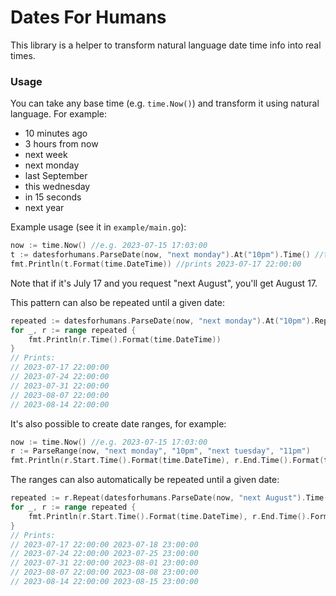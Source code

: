 # Dates For Humans
This library is a helper to transform natural language date time info into real times.

### Usage
You can take any base time (e.g. `time.Now()`) and transform it using natural language. For example:

- 10 minutes ago
- 3 hours from now
- next week
- next monday
- last September
- this wednesday
- in 15 seconds
- next year

Example usage (see it in `example/main.go`):

```go
now := time.Now() //e.g. 2023-07-15 17:03:00
t := datesforhumans.ParseDate(now, "next monday").At("10pm").Time() //t is a standard time.Time
fmt.Println(t.Format(time.DateTime)) //prints 2023-07-17 22:00:00
```

Note that if it's July 17 and you request "next August", you'll get August 17.

This pattern can also be repeated until a given date:

```go
repeated := datesforhumans.ParseDate(now, "next monday").At("10pm").Repeat(datesforhumans.ParseDate(now, "next August").Time())
for _, r := range repeated {
    fmt.Println(r.Time().Format(time.DateTime))
}
// Prints:
// 2023-07-17 22:00:00
// 2023-07-24 22:00:00
// 2023-07-31 22:00:00
// 2023-08-07 22:00:00
// 2023-08-14 22:00:00
```

It's also possible to create date ranges, for example:

```go
now := time.Now() //e.g. 2023-07-15 17:03:00
r := ParseRange(now, "next monday", "10pm", "next tuesday", "11pm")
fmt.Println(r.Start.Time().Format(time.DateTime), r.End.Time().Format(time.DateTime)) //prints 2023-07-17 22:00:00
```

The ranges can also automatically be repeated until a given date:

```go
repeated := r.Repeat(datesforhumans.ParseDate(now, "next August").Time())
for _, r := range repeated {
    fmt.Println(r.Start.Time().Format(time.DateTime), r.End.Time().Format(time.DateTime))
}
// Prints:
// 2023-07-17 22:00:00 2023-07-18 23:00:00
// 2023-07-24 22:00:00 2023-07-25 23:00:00
// 2023-07-31 22:00:00 2023-08-01 23:00:00
// 2023-08-07 22:00:00 2023-08-08 23:00:00
// 2023-08-14 22:00:00 2023-08-15 23:00:00
```